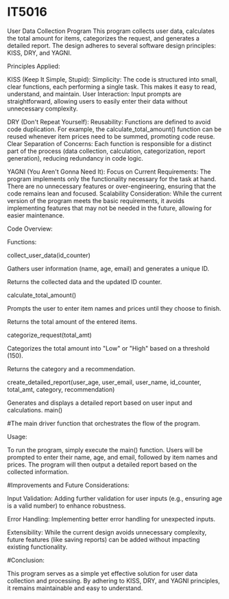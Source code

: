 # IT5016


User Data Collection Program
This program collects user data, calculates the total amount for items, categorizes the request, and generates a detailed report. The design adheres to several software design principles: KISS, DRY, and YAGNI.

Principles Applied:

KISS (Keep It Simple, Stupid):
Simplicity: The code is structured into small, clear functions, each performing a single task. This makes it easy to read, understand, and maintain.
User Interaction: Input prompts are straightforward, allowing users to easily enter their data without unnecessary complexity.

DRY (Don't Repeat Yourself):
Reusability: Functions are defined to avoid code duplication. For example, the calculate_total_amount() function can be reused whenever item prices need to be summed, promoting code reuse.
Clear Separation of Concerns: Each function is responsible for a distinct part of the process (data collection, calculation, categorization, report generation), reducing redundancy in code logic.

YAGNI (You Aren't Gonna Need It):
Focus on Current Requirements: The program implements only the functionality necessary for the task at hand. There are no unnecessary features or over-engineering, ensuring that the code remains lean and focused.
Scalability Consideration: While the current version of the program meets the basic requirements, it avoids implementing features that may not be needed in the future, allowing for easier maintenance.

Code Overview:

Functions:

collect_user_data(id_counter)

Gathers user information (name, age, email) and generates a unique ID.

Returns the collected data and the updated ID counter.

calculate_total_amount()

Prompts the user to enter item names and prices until they choose to finish.

Returns the total amount of the entered items.

categorize_request(total_amt)

Categorizes the total amount into "Low" or "High" based on a threshold (150).

Returns the category and a recommendation.

create_detailed_report(user_age, user_email, user_name, id_counter, total_amt, category, recommendation)

Generates and displays a detailed report based on user input and calculations.
main()

#The main driver function that orchestrates the flow of the program.

Usage:

To run the program, simply execute the main() function. Users will be prompted to enter their name, age, and email, followed by item names and prices. The program will then output a detailed report based on the collected information.

#Improvements and Future Considerations:

Input Validation: Adding further validation for user inputs (e.g., ensuring age is a valid number) to enhance robustness.

Error Handling: Implementing better error handling for unexpected inputs.

Extensibility: While the current design avoids unnecessary complexity, future features (like saving reports) can be added without impacting existing functionality.

#Conclusion:

This program serves as a simple yet effective solution for user data collection and processing. By adhering to KISS, DRY, and YAGNI principles, it remains maintainable and easy to understand.



